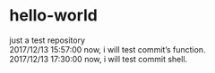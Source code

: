 # hello-world
just a test repository    
2017/12/13 15:57:00 now, i will test commit’s function.  
2017/12/13 17:30:00 now, i will test commit shell.

